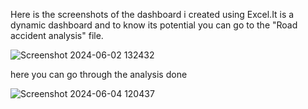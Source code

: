 Here is the screenshots of the dashboard i created using Excel.It is a dynamic dashboard and to know its potential you can go to the "Road accident analysis" file.

![Screenshot 2024-06-02 132432](https://github.com/Aditi275/Road_accident_excel/assets/124167458/cf34043a-2651-4ce6-adea-e99811bb52a4)

here you can go through the analysis done

![Screenshot 2024-06-04 120437](https://github.com/Aditi275/Road_accident_excel/assets/124167458/afea63be-61c1-4dec-90db-4f99ec11ae3c)
